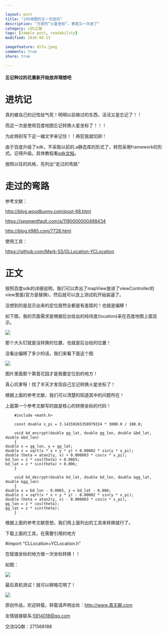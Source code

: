 ```yaml
---

layout: post
title: "iOS地图的又一次进坑"
description: "万恶的“火星坐标”，害我又一次进了"
category: iOS之路
tags: [sample post, readability]
modified: 2016-04-13

imagefeature: diTu.jpeg
comments: true
share: true

---
```


#### 忘记种过的花重新开始放弃理想吧

# 进坑记

真的被自己的记性给气死！明明以前做过的东西，活活又是忘记了！！

而这一次是使用百度地图忘记转换火星坐标了！！！

为此特别写下这一编文字来记住！！再犯我就切卵！

由于百度升级了sdk，不采取以前的.a静态库的形式了，转而采用framework的形式。记得升级。具体教程看[sdk文档](http://lbsyun.baidu.com/index.php?title=iossdk/guide/buildproject)。

按照以往的风格，先列出“走过的弯路”

# 走过的弯路

参考文献：

<http://blog.woodbunny.com/post-68.html>

<https://segmentfault.com/a/1190000000498434>

<http://blog.it985.com/7728.html>

使用工具：

<https://github.com/Mark-SS/GLLocation-YCLocation>

# 正文

按照百度sdk的详细说明，我们可以弄出了mapView放进了viewController的view里面(官方是替换)，然后就可以连上测试机开始装逼了。

没想到的是显示出来的定位居然全都是有差距的！也就是偏移！

如下图，我的页面需求是根据后台给出的经纬度(location)来在百度地图上面显示。

![](/images/dituImages/1.jpeg)

那个大头钉就是没转换的位置，也就是后台给的位置！

没看出偏移了多少的话，我们来看下面这个图

![](/images/dituImages/1_1.jpeg)

图片里面那个第首花园才是我要定位到的地方！

真心坑爹呀！找了半天才发现自己忘记转换火星坐标了！

根据上面的参考文献，我们可以清楚的知道其中的问题所在！

上面第一个参考文献写的就是核心的转换坐标的代码！

		#include <math.h>  
  
		const double x_pi = 3.14159265358979324 * 3000.0 / 180.0;  
  
		void bd_encrypt(double gg_lat, double gg_lon, double &bd_lat, double &bd_lon)  
		{  
    double x = gg_lon, y = gg_lat;  
    double z = sqrt(x * x + y * y) + 0.00002 * sin(y * x_pi);  
    double theta = atan2(y, x) + 0.000003 * cos(x * x_pi);  
    bd_lon = z * cos(theta) + 0.0065;  
    bd_lat = z * sin(theta) + 0.006;  
		}  
  
		void bd_decrypt(double bd_lat, double bd_lon, double &gg_lat, double &gg_lon)  
		{  
    double x = bd_lon - 0.0065, y = bd_lat - 0.006;  
    double z = sqrt(x * x + y * y) - 0.00002 * sin(y * x_pi);  
    double theta = atan2(y, x) - 0.000003 * cos(x * x_pi);  
    gg_lon = z * cos(theta);  
    gg_lat = z * sin(theta);  
		}  
		
根据上面的参考文献思想，我们用上面列出的工具来转换就行了。

下载上面的工具，在需要引用的地方

 #import "CLLocation+YCLocation.h"

在赋值坐标的地方做一次坐标转换！！

如图：

![](/images/dituImages/3.jpeg)

最后真机测试！就可以柳暗花明了！

![](/images/dituImages/2.jpeg)


原创作品，欢迎转载，转载请声明出处：http://www.真无聊.com

友情链接联系:5914018@qq.com

交流QQ群：271568188
